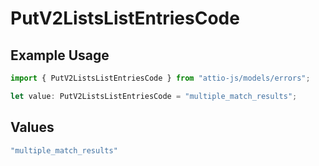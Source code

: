 # PutV2ListsListEntriesCode

## Example Usage

```typescript
import { PutV2ListsListEntriesCode } from "attio-js/models/errors";

let value: PutV2ListsListEntriesCode = "multiple_match_results";
```

## Values

```typescript
"multiple_match_results"
```